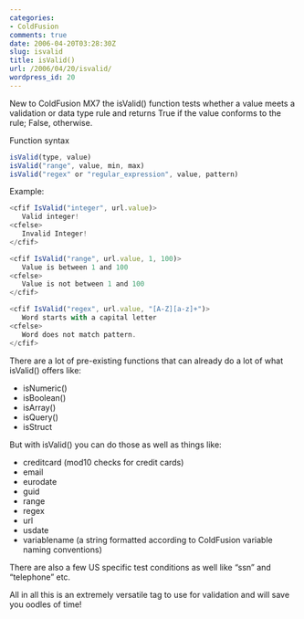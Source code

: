 ```yaml
---
categories:
- ColdFusion
comments: true
date: 2006-04-20T03:28:30Z
slug: isvalid
title: isValid()
url: /2006/04/20/isvalid/
wordpress_id: 20
---
```


New to ColdFusion MX7 the isValid() function tests whether a value meets a validation or data type rule and returns True if the value conforms to the rule; False, otherwise.

Function syntax

``` javascript
isValid(type, value)
isValid("range", value, min, max)
isValid("regex" or "regular_expression", value, pattern)
```

Example:

``` javascript
<cfif IsValid("integer", url.value)>
   Valid integer!
<cfelse>
   Invalid Integer!
</cfif>

<cfif IsValid("range", url.value, 1, 100)>
   Value is between 1 and 100
<cfelse>
   Value is not between 1 and 100
</cfif>

<cfif IsValid("regex", url.value, "[A-Z][a-z]+")>
   Word starts with a capital letter
<cfelse>
   Word does not match pattern.
</cfif>
```

There are a lot of pre-existing functions that can already do a lot of what isValid() offers like:

* isNumeric()
* isBoolean()
* isArray()
* isQuery()
* isStruct

But with isValid() you can do those as well as things like:

* creditcard (mod10 checks for credit cards)
* email
* eurodate
* guid
* range
* regex
* url
* usdate
* variablename (a string formatted according to ColdFusion variable naming conventions)

There are also a few US specific test conditions as well like “ssn” and “telephone” etc.

All in all this is an extremely versatile tag to use for validation and will save you oodles of time!
